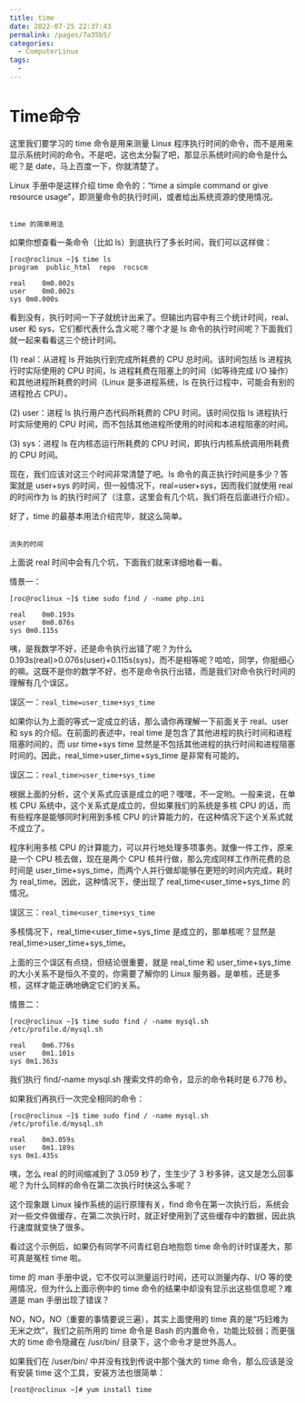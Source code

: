 ```yaml
---
title: time
date: 2022-07-25 22:37:43
permalink: /pages/7a35b5/
categories:
  - ComputerLinux
tags:
  - 
---
```

# Time命令


这里我们要学习的 time 命令是用来测量 Linux 程序执行时间的命令，而不是用来显示系统时间的命令。不是吧，这也太分裂了吧，那显示系统时间的命令是什么呢？是 date，马上百度一下，你就清楚了。

Linux 手册中是这样介绍 time 命令的：“time a simple command or give resource usage”，即测量命令的执行时间，或者给出系统资源的使用情况。

## 

	time 的简单用法

如果你想查看一条命令（比如 ls）到底执行了多长时间，我们可以这样做：

```
[roc@roclinux ~]$ time ls
program  public_html  repo  rocscm
 
real    0m0.002s
user    0m0.002s
sys 0m0.000s
```

看到没有，执行时间一下子就统计出来了。但输出内容中有三个统计时间，real、user 和 sys，它们都代表什么含义呢？哪个才是 ls 命令的执行时间呢？下面我们就一起来看看这三个统计时间。

(1) real：从进程 ls 开始执行到完成所耗费的 CPU 总时间。该时间包括 ls 进程执行时实际使用的 CPU 时间，ls 进程耗费在阻塞上的时间（如等待完成 I/O 操作）和其他进程所耗费的时间（Linux 是多进程系统，ls 在执行过程中，可能会有别的进程抢占 CPU）。

(2) user：进程 ls 执行用户态代码所耗费的 CPU 时间。该时间仅指 ls 进程执行时实际使用的 CPU 时间，而不包括其他进程所使用的时间和本进程阻塞的时间。

(3) sys：进程 ls 在内核态运行所耗费的 CPU 时间，即执行内核系统调用所耗费的 CPU 时间。

现在，我们应该对这三个时间非常清楚了吧。ls 命令的真正执行时间是多少？答案就是 user+sys 的时间，但一般情况下，real=user+sys，因而我们就使用 real 的时间作为 ls 的执行时间了（注意，这里会有几个坑，我们将在后面进行介绍）。

好了，time 的最基本用法介绍完毕，就这么简单。

## 

	消失的时间

上面说 real 时间中会有几个坑，下面我们就来详细地看一看。

情景一：

```
[roc@roclinux ~]$ time sudo find / -name php.ini
 
real    0m0.193s
user    0m0.076s
sys 0m0.115s
```

咦，是我数学不好，还是命令执行出错了呢？为什么 0.193s(real)>0.076s(user)+0.115s(sys)，而不是相等呢？哈哈，同学，你挺细心的嘛。这既不是你的数学不好，也不是命令执行出错，而是我们对命令执行时间的理解有几个误区。

误区一：`real_time=user_time+sys_time`

如果你认为上面的等式一定成立的话，那么请你再理解一下前面关于 real、user 和 sys 的介绍。在前面的表述中，real time 是包含了其他进程的执行时间和进程阻塞时间的，而 usr time+sys time 显然是不包括其他进程的执行时间和进程阻塞时间的。因此，real_time>user_time+sys_time 是非常有可能的。

误区二：`real_time>user_time+sys_time`

根据上面的分析，这个关系式应该是成立的吧？嘿嘿，不一定哟。一般来说，在单核 CPU 系统中，这个关系式是成立的，但如果我们的系统是多核 CPU 的话，而有些程序是能够同时利用到多核 CPU 的计算能力的，在这种情况下这个关系式就不成立了。

程序利用多核 CPU 的计算能力，可以并行地处理多项事务。就像一件工作，原来是一个 CPU 核去做，现在是两个 CPU 核并行做，那么完成同样工作所花费的总时间是 user_time+sys_time，而两个人并行做却能够在更短的时间内完成，耗时为 real_time。因此，这种情况下，便出现了 real_time<user_time+sys_time 的情况。

误区三：`real_time<user_time+sys_time`

多核情况下，real_time<user_time+sys_time 是成立的，那单核呢？显然是 real_time>user_time+sys_time。

上面的三个误区有点绕，但结论很重要，就是 real_time 和 user_time+sys_time 的大小关系不是恒久不变的，你需要了解你的 Linux 服务器，是单核，还是多核，这样才能正确地确定它们的关系。

情景二：

```
[roc@roclinux ~]$ time sudo find / -name mysql.sh
/etc/profile.d/mysql.sh
 
real    0m6.776s
user    0m1.101s
sys 0m1.363s
```

我们执行 find/-name mysql.sh 搜索文件的命令，显示的命令耗时是 6.776 秒。

如果我们再执行一次完全相同的命令：

```
[roc@roclinux ~]$ time sudo find / -name mysql.sh
/etc/profile.d/mysql.sh
 
real    0m3.059s
user    0m1.189s
sys 0m1.435s
```

咦，怎么 real 的时间缩减到了 3.059 秒了，生生少了 3 秒多钟，这又是怎么回事呢？为什么同样的命令在第二次执行时快这么多呢？

这个现象跟 Linux 操作系统的运行原理有关，find 命令在第一次执行后，系统会对一些文件做缓存，在第二次执行时，就正好使用到了这些缓存中的数据，因此执行速度就变快了很多。

看过这个示例后，如果仍有同学不问青红皂白地抱怨 time 命令的计时误差大，那可真是冤枉 time 啦。

time 的 man 手册中说，它不仅可以测量运行时间，还可以测量内存、I/O 等的使用情况，但为什么上面示例中的 time 命令的结果中却没有显示出这些信息呢？难道是 man 手册出现了错误？

NO，NO，NO（重要的事情要说三遍），其实上面使用的 time 真的是“巧妇难为无米之炊”，我们之前所用的 time 命令是 Bash 的内置命令，功能比较弱；而更强大的 time 命令隐藏在 /usr/bin/ 目录下，这个命令才是世外高人。

如果我们在 /user/bin/ 中并没有找到传说中那个强大的 time 命令，那么应该是没有安装 time 这个工具，安装方法也很简单：

```
[root@roclinux ~]# yum install time
```